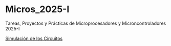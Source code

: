 # Micros_2025-I
Tareas, Proyectos y Prácticas de Microprocesadores y Microncontroladores 2025-I

[Simulación de los Circuitos](https://www.tinkercad.com/dashboard/collections/jITpjjfgHDo/circuits)